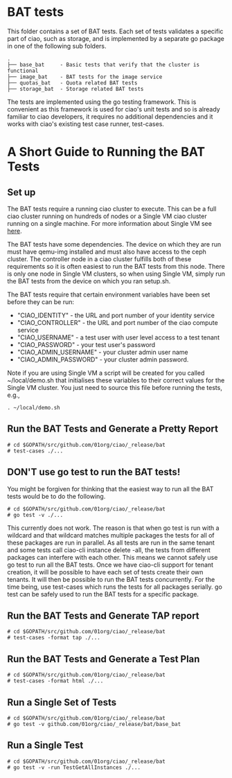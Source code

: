# BAT tests

This folder contains a set of BAT tests.  Each set of tests validates a specific
part of ciao, such as storage, and is implemented by a separate go package in one of
the following sub folders.  

```
.
├── base_bat     - Basic tests that verify that the cluster is functional
├── image_bat    - BAT tests for the image service
├── quotas_bat   - Quota related BAT tests
├── storage_bat  - Storage related BAT tests
```

The tests are implemented using the go testing framework.  This is convenient
as this framework is used for ciao's unit tests and so is already familiar
to ciao developers, it requires no additional dependencies and it works with ciao's
existing test case runner, test-cases.

# A Short Guide to Running the BAT Tests

## Set up

The BAT tests require a running ciao cluster to execute.  This can be a
full ciao cluster running on hundreds of nodes or a Single VM ciao cluster
running on a single machine.  For more information about Single VM see
[here](https://github.com/01org/ciao/wiki/Single-Machine-Development-Environment).

The BAT tests have some dependencies. The device on which they are run must have
qemu-img installed and must also have access to the ceph cluster. The controller
node in a ciao cluster fulfills both of these requirements so it is often easiest
to run the BAT tests from this node. There is only one node in Single VM clusters,
so when using Single VM, simply run the BAT tests from the device on which you ran
setup.sh.

The BAT tests require that certain environment variables have been set before they
can be run:

* "CIAO_IDENTITY" - the URL and port number of your identity service
* "CIAO_CONTROLLER" - the URL and port number of the ciao compute service
* "CIAO_USERNAME" - a test user with user level access to a test tenant
* "CIAO_PASSWORD" - your test user's password
* "CIAO_ADMIN_USERNAME" - your cluster admin user name
* "CIAO_ADMIN_PASSWORD" - your cluster admin password.

Note if you are using Single VM a script will be created for you called
~/local/demo.sh that initialises these variables to their correct
values for the Single VM cluster.  You just need to source this file
before running the tests, e.g.,

```
. ~/local/demo.sh
```

## Run the BAT Tests and Generate a Pretty Report

```
# cd $GOPATH/src/github.com/01org/ciao/_release/bat
# test-cases ./...
```

## DON'T use go test to run the BAT tests!

You might be forgiven for thinking that the easiest way to run all the
BAT tests would be to do the following.

```
# cd $GOPATH/src/github.com/01org/ciao/_release/bat
# go test -v ./...
```

This currently does not work.  The reason is that when go test is run
with a wildcard and that wildcard matches multiple packages the tests
for all of these packages are run in parallel.  As all tests are run in
the same tenant and some tests call ciao-cli instance delete -all, the
tests from different packages can interfere with each other.  This means
we cannot safely use go test to run all the BAT tests.  Once
we have ciao-cli support for tenant creation, it will be possible to
have each set of tests create their own tenants.  It will then be
possible to run the BAT tests concurrently.  For the time being, use
test-cases which runs the tests for all packages serially.  go test
can be safely used to run the BAT tests for a specific package.


## Run the BAT Tests and Generate TAP report

```
# cd $GOPATH/src/github.com/01org/ciao/_release/bat
# test-cases -format tap ./...
```

## Run the BAT Tests and Generate a Test Plan

```
# cd $GOPATH/src/github.com/01org/ciao/_release/bat
# test-cases -format html ./...
```

## Run a Single Set of Tests

```
# cd $GOPATH/src/github.com/01org/ciao/_release/bat
# go test -v github.com/01org/ciao/_release/bat/base_bat
```

## Run a Single Test

```
# cd $GOPATH/src/github.com/01org/ciao/_release/bat
# go test -v -run TestGetAllInstances ./...
```
